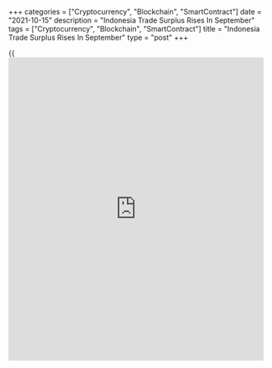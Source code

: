 +++
categories = ["Cryptocurrency", "Blockchain", "SmartContract"]
date = "2021-10-15"
description = "Indonesia Trade Surplus Rises In September"
tags = ["Cryptocurrency", "Blockchain", "SmartContract"]
title = "Indonesia Trade Surplus Rises In September"
type = "post"
+++

{{<iframe id="large-banner" src="https://www.bounty.group/#slide=21.0" width="100%" height="600" scrolling="no" style="border: 0px solid rgb(216, 221, 230); border-radius: 3px;">}}

Indonesia's trade surplus increased in September, figures from
Statistics Indonesia showed on Friday.

The trade surplus increased to $4.37 billion in September from $2.386
million a year ago. Economists had expected a surplus of $3.84 billion.

In August, the trade surplus was $4.748 billion.

Exports grew 47.64 percent year-on-year in September. Economists had
expected a rise of 51.57 percent.

Imports rose 40.31 percent annually in September. Economists had
forecast a increase of 50.0 percent.

On a monthly basis, exports decreased 3.84 percent and imports declined
2.67 percent in September.

For comments and feedback [contact](https://www.playgroundfx.com/contact/): editorial@rtt[news](https://www.letsplayfx.com/blog/forex-news-website/).com

[Economic News][1]

 **What parts of the world are seeing the best (and worst) economic
performances lately? Click[here][2] to check out our [Econ Scorecard][2]
and find out! See up-to-the-moment [ranking](https://www.playgroundfx.com/blog/crypto-exchange-ranking/)s for the best and worst
performers in [GDP][3], [unemployment rate][4], [inflation][5] and much
more.**

   1. www.rtt[news](https://www.letsplayfx.com/blog/forex-news-website/).com/Content/EconomicNews.aspx
   2. www.rtt[news](https://www.letsplayfx.com/blog/forex-news-website/).com/economic-scorecard/world-rank/retail-sales/highest-performance.aspx
   3. www.rtt[news](https://www.letsplayfx.com/blog/forex-news-website/).com/economic-scorecard/world-rank/GDP/highest-performance.aspx
   4. www.rtt[news](https://www.letsplayfx.com/blog/forex-news-website/).com/economic-scorecard/world-rank/unemployment-rate/lowest-performance.aspx
   5. www.rtt[news](https://www.letsplayfx.com/blog/forex-news-website/).com/economic-scorecard/world-rank/CPI/highest-performance.aspx